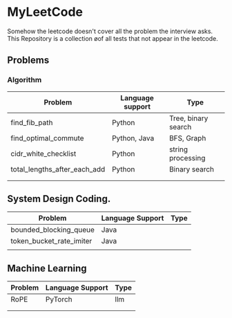# MyLeetCode
Somehow the leetcode doesn't cover all the problem the interview asks. This Repository is a collection øof all tests that not appear in the leetcode. 

## Problems

### Algorithm

| Problem                      | Language support | Type                |
| ---------------------------- | ---------------- | ------------------- |
| find_fib_path                | Python           | Tree, binary search |
| find_optimal_commute         | Python, Java     | BFS, Graph          |
| cidr_white_checklist         | Python           | string processing   |
| total_lengths_after_each_add | Python           | Binary search       |
|                              |                  |                     |
|                              |                  |                     |

## System Design Coding.

| Problem                  | Language Support | Type |
| ------------------------ | ---------------- | ---- |
| bounded_blocking_queue   | Java             |      |
| token_bucket_rate_imiter | Java             |      |
|                          |                  |      |

 ## Machine Learning

| Problem | Language Support | Type |
| ------- | ---------------- | ---- |
| RoPE    | PyTorch          | llm  |
|         |                  |      |
|         |                  |      |

